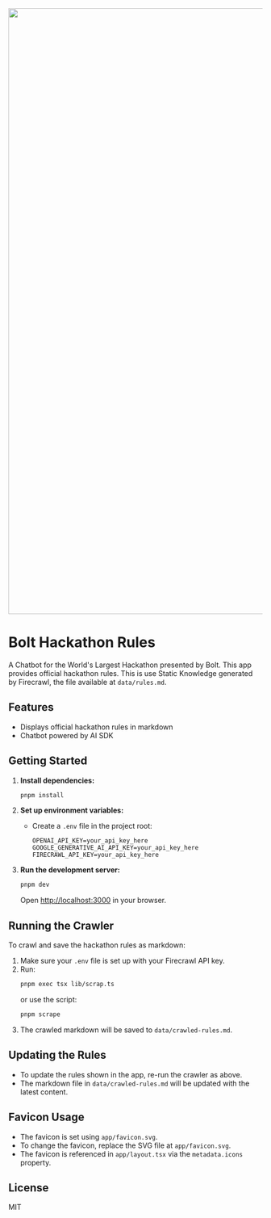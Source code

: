 <div align="center">
  <a href="https://bolt-hackathon-rules.netlify.app/" target="_blank" rel="noopener noreferrer">
    <img src="https://res.cloudinary.com/ddjsyskef/image/upload/v1747845448/public/bigtw3yulolo98wlhr6k.png" alt="Bolt Hackathon Rules" width="1200" />
  </a>
</div>


# Bolt Hackathon Rules

A Chatbot for the World's Largest Hackathon presented by Bolt. This app provides official hackathon rules. This is use Static Knowledge generated by Firecrawl, the file available at `data/rules.md`.

## Features
- Displays official hackathon rules in markdown
- Chatbot powered by AI SDK

## Getting Started

1. **Install dependencies:**
   ```bash
   pnpm install
   ```

2. **Set up environment variables:**
   - Create a `.env` file in the project root:
     ```env
     OPENAI_API_KEY=your_api_key_here
     GOOGLE_GENERATIVE_AI_API_KEY=your_api_key_here
     FIRECRAWL_API_KEY=your_api_key_here
     ```

3. **Run the development server:**
   ```bash
   pnpm dev
   ```
   Open [http://localhost:3000](http://localhost:3000) in your browser.

## Running the Crawler

To crawl and save the hackathon rules as markdown:

1. Make sure your `.env` file is set up with your Firecrawl API key.
2. Run:
   ```bash
   pnpm exec tsx lib/scrap.ts
   ```
   or use the script:
   ```bash
   pnpm scrape
   ```
3. The crawled markdown will be saved to `data/crawled-rules.md`.

## Updating the Rules

- To update the rules shown in the app, re-run the crawler as above.
- The markdown file in `data/crawled-rules.md` will be updated with the latest content.

## Favicon Usage

- The favicon is set using `app/favicon.svg`.
- To change the favicon, replace the SVG file at `app/favicon.svg`.
- The favicon is referenced in `app/layout.tsx` via the `metadata.icons` property.

## License

MIT
